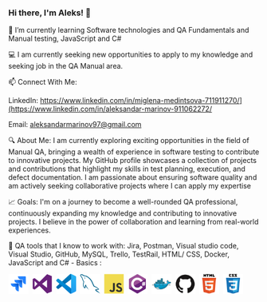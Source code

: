 ### Hi there, I'm Aleks! 👋

🌱 I’m currently learning Software technologies and QA Fundamentals and Manual testing, JavaScript and C# 

💻 I am currently seeking new opportunities to apply to my knowledge and seeking job in the QA Manual area.

📫 Connect With Me:

LinkedIn: https://www.linkedin.com/in/miglena-medintsova-711911270/](https://www.linkedin.com/in/aleksandar-marinov-911062272/

Email: aleksandarmarinov97@gmail.com

🔍 About Me: I am currently exploring exciting opportunities in the field of Manual QA, bringing a wealth of experience in software testing to contribute to innovative projects. My GitHub profile showcases a collection of projects and contributions that highlight my skills in test planning, execution, and defect documentation. I am passionate about ensuring software quality and am actively seeking collaborative projects where I can apply my expertise

📈 Goals: I'm on a journey to become a well-rounded QA professional, continuously expanding my knowledge and contributing to innovative projects. I believe in the power of collaboration and learning from real-world experiences.
 
🌱 QA tools that I know to work with: Jira, Postman, Visual studio code, Visual Studio, GitHub, MySQL, Trello, TestRail, HTML/ CSS, Docker, JavaScript and C# - Basics :
<div>
  <img src="https://github.com/devicons/devicon/blob/master/icons/jira/jira-original.svg" title="React" alt="React" width="40" height="40"/>&nbsp;
  <img src="https://github.com/devicons/devicon/blob/master/icons/visualstudio/visualstudio-plain.svg" title="SF" alt="sf" width="40" height="40"/>&nbsp;
  <img src="https://github.com/devicons/devicon/blob/master/icons/vscode/vscode-original.svg" title="Python" alt="Py" width="40" height="40"/>&nbsp;
   <img src="https://github.com/devicons/devicon/blob/master/icons/mysql/mysql-plain.svg" title="JQuery" alt="JQuery" width="40" height="40"/>&nbsp;
  <img src="https://github.com/devicons/devicon/blob/master/icons/javascript/javascript-original.svg" title="R" alt="R" width="40" height="40"/>&nbsp;
  <img src="https://github.com/devicons/devicon/blob/v2.14.0/icons/csharp/csharp-original.svg" title="R" alt="R" width="40" height="40"/>&nbsp;
  <img src="https://github.com/devicons/devicon/blob/master/icons/docker/docker-original.svg" title="D3" alt="D3" width="40" height="40"/>&nbsp;
  <img src="https://github.com/devicons/devicon/blob/master/icons/github/github-original.svg" title="D3" alt="D3" width="40" height="40"/>&nbsp;
  <img src="https://github.com/devicons/devicon/blob/master/icons/html5/html5-original-wordmark.svg" title="D3" alt="D3" width="40" height="40"/>&nbsp;
  <img src="https://github.com/devicons/devicon/blob/master/icons/css3/css3-original-wordmark.svg" title="D3" alt="D3" width="40" height="40"/>&nbsp;
 
<div>
<!--
**Aleksmarinov/Aleksmarinov** is a ✨ _special_ ✨ repository because its `README.md` (this file) appears on your GitHub profile.

Here are some ideas to get you started:

- 🔭 I’m currently working on ...
- 🌱 I’m currently learning Software technologies and QA Fundamentals and Manual testing, JavaScript and C# 
- 👯 I’m looking to collaborate on ...
- 🤔 I’m looking for help with ...
- 💬 Ask me about ...
- 📫 How to reach me: ...
- 😄 Pronouns: ...
- ⚡ Fun fact: ...
-->
